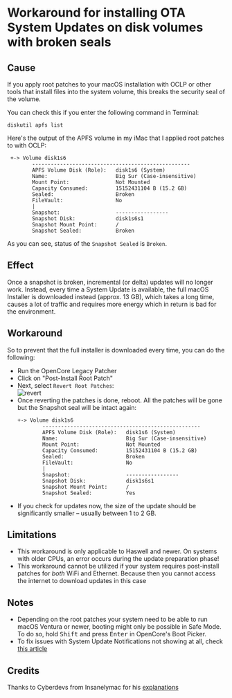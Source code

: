 # Workaround for installing OTA System Updates on disk volumes with broken seals

## Cause

If you apply root patches to your macOS installation with OCLP or other tools that install files into the system volume, this breaks the security seal of the volume.

You can check this if you enter the following command in Terminal:

```shell
diskutil apfs list
```
Here's the output of the APFS volume in my iMac that I applied root patches to with OCLP:

```
 +-> Volume disk1s6
        ---------------------------------------------------
        APFS Volume Disk (Role):   disk1s6 (System)
        Name:                      Big Sur (Case-insensitive)
        Mount Point:               Not Mounted
        Capacity Consumed:         15152431104 B (15.2 GB)
        Sealed:                    Broken
        FileVault:                 No
        |
        Snapshot:                  -----------------
        Snapshot Disk:             disk1s6s1
        Snapshot Mount Point:      /
        Snapshot Sealed:           Broken
```

As you can see, status of the `Snapshot Sealed` is `Broken`.

## Effect
Once a snapshot is broken, incremental (or delta) updates will no longer work. Instead, every time a System Update is available, the full macOS Installer is downloaded instead (approx. 13 GB), which takes a long time, causes a lot of traffic and requires more energy which in return is bad for the environment.

## Workaround
So to prevent that the full installer is downloaded every time, you can do the following:

- Run the OpenCore Legacy Patcher
- Click on "Post-Install Root Patch"
- Next, select `Revert Root Patches`: <br> ![revert](https://github.com/5T33Z0/OC-Little-Translated/assets/76865553/e5f9c409-7aad-4511-b1bc-e20466908913)
- Once reverting the patches is done, reboot. All the patches will be gone but the Snapshot seal will be intact again:
	```
	+-> Volume disk1s6
        	---------------------------------------------------
        	APFS Volume Disk (Role):   disk1s6 (System)
        	Name:                      Big Sur (Case-insensitive)
        	Mount Point:               Not Mounted
        	Capacity Consumed:         15152431104 B (15.2 GB)
        	Sealed:                    Broken
        	FileVault:                 No
        	|
        	Snapshot:                  -----------------
        	Snapshot Disk:             disk1s6s1
        	Snapshot Mount Point:      /
        	Snapshot Sealed:           Yes
	```
- If you check for updates now, the size of the update should be significantly smaller – usually between 1 to 2 GB.

## Limitations
- This workaround is only applicable to Haswell and newer. On systems with older CPUs, an error occurs during the update preparation phase!
- This workaround cannot be utilized if your system requires post-install patches for *both* WiFi and Ethernet. Because then you cannot access the internet to download updates in this case

## Notes
- Depending on the root patches your system need to be able to run macOS Ventura or newer, booting might only be possible in Safe Mode. To do so, hold <kbd>Shift</kbd> and press <kbd>Enter</kbd> in OpenCore's Boot Picker.
- To fix issues with System Update Notifications not showing at all, check [this article](https://github.com/5T33Z0/OC-Little-Translated/tree/main/S_System_Updates)

## Credits
Thanks to Cyberdevs from Insanelymac for his [explanations](https://www.insanelymac.com/forum/topic/356881-pre-release-macos-sonoma/page/61/#comment-2809998)
